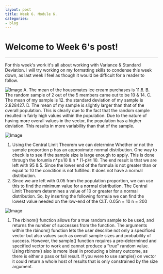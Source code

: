 ```yaml
---
layout: post
title: Week 6. Module 6.
categories:
- blog
---
```


# Welcome to Week 6's post!

---
For this week's work it's all about working with Variance & Standard Deviation.
I will try working on my formatting skills to condense this week down, as last week I feel as though it would be difficult for a reader to follow.

![Image](https://raw.githubusercontent.com/ScottAustinYoung/scottaustinyoung.github.io/refs/heads/master/assets/module6/questionA.png)
A. The mean of the housemates ice cream purchases is 11.8.
B. The random sample of 2 out of the 5 members came out to be 10 & 14.
C. The mean of my sample is 12. the standard deviation of my sample is 2.828427.
D. The mean of my sample is slightly larger than that of the overall population. This is clearly due to the fact that the random sample resulted in fairly high values within the population.
   Due to the nature of having more overall values in the vector, the population has a higher deviation. This results in more variability than that of the sample.

![Image](https://raw.githubusercontent.com/ScottAustinYoung/scottaustinyoung.github.io/refs/heads/master/assets/module6/questionB.png)
1. Using the Central Limit Theorem we can determine Whether or not the sample proportion p has an approximate normal distribution.
   One way to check is to see if the sample size is large enough to apply. This is done through the forumla n*p≥10 & n * (1-p)≥ 10.
   The end result is that we are left with 95 & 5. Since the lower end of the formula is not greater than or equal to 10 the condition is not fulfilled. It does not have a normal distribution.
2. Since we are left with 0.05 from the population proportion, we can use this to find the minimum value for a normal distribution. The Central Limit Theorem determines a value of 10 or greater for a normal distribution.
   So, by inserting the following formula we can find the lowest value needed on the low-end of the CLT.
   0.05n = 10
   n = 200

![Image](https://raw.githubusercontent.com/ScottAustinYoung/scottaustinyoung.github.io/refs/heads/master/assets/module6/questionC.png)
1. The rbinom() function allows for a true random sample to be used, and returns the number of successes from the function. The arguments within the rbinom() function lets the user describe not only a specificed vector but also values such as overall sample sizes and probability of success. However, the sample() function requires a pre-determined and specified vector to work and cannot produce a "true" random value. Using rbinom() also is more ideal in producing a binary outcome, as there is either a pass or fail result. If you were to use sample() on vector it could return a whole host of results that is only constrained by the size argument.
